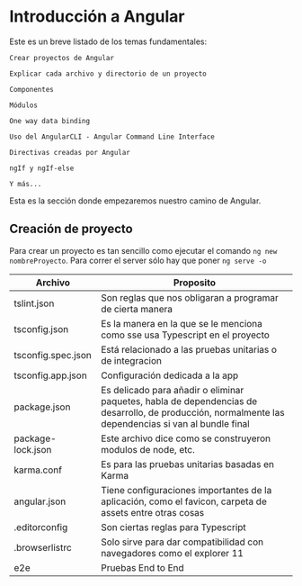 # Introducción a Angular
Este es un breve listado de los temas fundamentales:

    Crear proyectos de Angular

    Explicar cada archivo y directorio de un proyecto

    Componentes

    Módulos

    One way data binding

    Uso del AngularCLI - Angular Command Line Interface

    Directivas creadas por Angular

    ngIf y ngIf-else

    Y más...

Esta es la sección donde empezaremos nuestro camino de Angular.


## Creación de proyecto

Para crear un proyecto es tan sencillo como ejecutar el comando `ng new nombreProyecto`.
Para correr el server sólo hay que poner `ng serve -o`

|Archivo|Proposito|
|--|--|
|tslint.json|Son reglas que nos obligaran a programar de cierta manera|
|tsconfig.json|Es la manera en la que se le menciona como sse usa Typescript en el proyecto|
|tsconfig.spec.json|Está relacionado a las pruebas unitarias o de integracion|
|tsconfig.app.json|Configuración dedicada a la app|
|package.json|Es delicado para añadir o eliminar paquetes, habla de dependencias de desarrollo, de producción, normalmente las dependencias si van al bundle final|
|package-lock.json|Este archivo dice como se construyeron modulos de node, etc.|
|karma.conf|Es para las pruebas unitarias basadas en Karma|
|angular.json|Tiene configuraciones importantes de la aplicación, como el favicon, carpeta de assets entre otras cosas|
|.editorconfig|Son ciertas reglas para Typescript|
|.browserlistrc| Solo sirve para dar compatibilidad con navegadores como el explorer 11|
|e2e|Pruebas End to End|